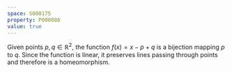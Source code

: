```yaml
---
space: S000175
property: P000086
value: true
---
```


Given points $p,q\in\mathbb R^2$, the function $f(x)=x-p+q$ is a bijection mapping $p$ to $q$. Since the function is linear, it preserves lines passing through points and therefore is a homeomorphism.
